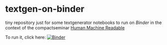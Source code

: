 # textgen-on-binder

tiny repository just for some textgenerator notebooks to run on *Binder* in the context of the compactseminar [Human Machine Readable](https://github.com/experimental-informatics/how-to-make-human-machine-readable)

To run it, click here: [![Binder](https://mybinder.org/badge_logo.svg)](https://mybinder.org/v2/gh/experimental-informatics/textgen-on-binder/HEAD)

